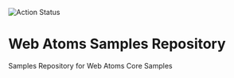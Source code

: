 ![Action Status](https://github.com/neurospeech/web-atoms-samples/workflows/Build/badge.svg)
# Web Atoms Samples Repository
Samples Repository for Web Atoms Core Samples
